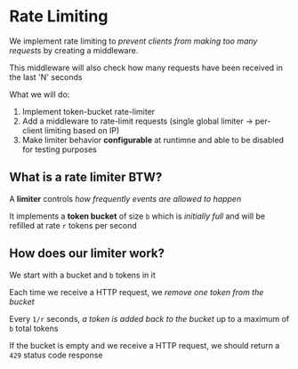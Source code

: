 # Rate Limiting

We implement rate limiting to _prevent clients from making too many requests_ by creating a middleware.

This middleware will also check how many requests have been received in the last 'N' seconds

What we will do:

1. Implement token-bucket rate-limiter
2. Add a middleware to rate-limit requests (single global limiter -> per-client limiting based on IP)
3. Make limiter behavior **configurable** at runtimne and able to be disabled for testing purposes

## What is a rate limiter BTW?

A **limiter** controls _how frequently events are allowed to happen_

It implements a **token bucket** of size `b` which is _initially full_ and will be refilled at rate `r` tokens per second

## How does our limiter work?

We start with a bucket and `b` tokens in it

Each time we receive a HTTP request, we _remove one token from the bucket_

Every `1/r` seconds, _a token is added back to the bucket_ up to a maximum of `b` total tokens

If the bucket is empty and we receive a HTTP request, we should return a `429` status code response
